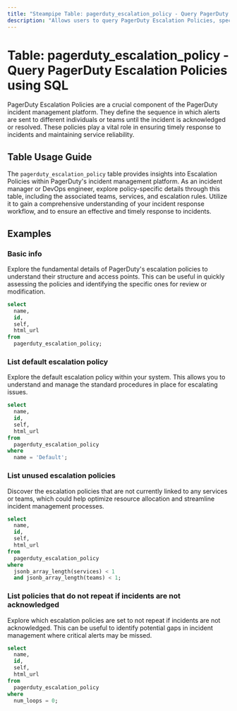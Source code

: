 ```yaml
---
title: "Steampipe Table: pagerduty_escalation_policy - Query PagerDuty Escalation Policies using SQL"
description: "Allows users to query PagerDuty Escalation Policies, specifically the details about each policy, including its assigned teams, services, and escalation rules."
---
```


# Table: pagerduty_escalation_policy - Query PagerDuty Escalation Policies using SQL

PagerDuty Escalation Policies are a crucial component of the PagerDuty incident management platform. They define the sequence in which alerts are sent to different individuals or teams until the incident is acknowledged or resolved. These policies play a vital role in ensuring timely response to incidents and maintaining service reliability.

## Table Usage Guide

The `pagerduty_escalation_policy` table provides insights into Escalation Policies within PagerDuty's incident management platform. As an incident manager or DevOps engineer, explore policy-specific details through this table, including the associated teams, services, and escalation rules. Utilize it to gain a comprehensive understanding of your incident response workflow, and to ensure an effective and timely response to incidents.

## Examples

### Basic info
Explore the fundamental details of PagerDuty's escalation policies to understand their structure and access points. This can be useful in quickly assessing the policies and identifying the specific ones for review or modification.

```sql
select
  name,
  id,
  self,
  html_url
from
  pagerduty_escalation_policy;
```

### List default escalation policy
Explore the default escalation policy within your system. This allows you to understand and manage the standard procedures in place for escalating issues.

```sql
select
  name,
  id,
  self,
  html_url
from
  pagerduty_escalation_policy
where
  name = 'Default';
```

### List unused escalation policies
Discover the escalation policies that are not currently linked to any services or teams, which could help optimize resource allocation and streamline incident management processes.

```sql
select
  name,
  id,
  self,
  html_url
from
  pagerduty_escalation_policy
where
  jsonb_array_length(services) < 1
  and jsonb_array_length(teams) < 1;
```

### List policies that do not repeat if incidents are not acknowledged
Explore which escalation policies are set to not repeat if incidents are not acknowledged. This can be useful to identify potential gaps in incident management where critical alerts may be missed.

```sql
select
  name,
  id,
  self,
  html_url
from
  pagerduty_escalation_policy
where
  num_loops = 0;
```